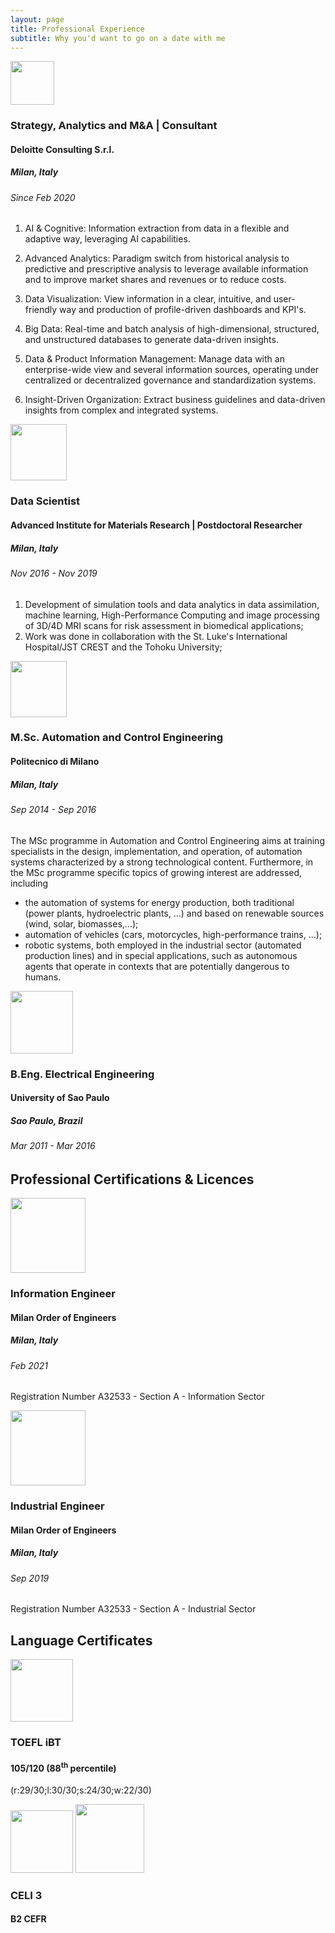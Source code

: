 ```yaml
---
layout: page
title: Professional Experience
subtitle: Why you'd want to go on a date with me
---
```


<img style="align: right;" src="{{ url }}/assets/img/DLT_01.png" height="70">

### Strategy, Analytics and M&A | Consultant
#### Deloitte Consulting S.r.l.
##### Milan, Italy
###### Since Feb 2020

1. AI & Cognitive:
Information extraction from data in a flexible and adaptive way, leveraging AI capabilities.

2. Advanced Analytics:
Paradigm switch from historical analysis to predictive and prescriptive analysis to leverage available information and to improve market shares and revenues or to reduce costs.

3. Data Visualization:
View information in a clear, intuitive, and user-friendly way and production of profile-driven dashboards and KPI's.

4. Big Data:
Real-time and batch analysis of high-dimensional, structured, and unstructured databases to generate data-driven insights.

5. Data & Product Information Management:
Manage data with an enterprise-wide view and several information sources, operating under centralized or decentralized governance and standardization systems.

6. Insight-Driven Organization:
Extract business guidelines and data-driven insights from complex and integrated systems.

<img style="align: right;" src="{{ url }}/assets/img/logo_tohoku_01.png" height="90">

### Data Scientist
#### Advanced Institute for Materials Research | Postdoctoral Researcher
##### Milan, Italy
###### Nov 2016 - Nov 2019

1. Development of simulation tools and data analytics in data assimilation, machine learning, High-Performance Computing and image processing of 3D/4D MRI scans for risk assessment in biomedical applications;
2. Work was done in collaboration with the St. Luke's International Hospital/JST CREST and the Tohoku University;

<img style="align: right;" src="{{ url }}/assets/img/logo_polimi_02.png" height="90">

### M.Sc. Automation and Control Engineering
#### Politecnico di Milano
##### Milan, Italy
###### Sep 2014 - Sep 2016

The MSc programme in Automation and Control Engineering aims at training specialists in the design, implementation, and operation, of automation systems characterized by a strong technological content. Furthermore, in the MSc programme specific topics of growing interest are addressed, including
* the automation of systems for energy production, both  traditional (power plants, hydroelectric plants, ...) and based on renewable sources (wind, solar, biomasses,...);
* automation of vehicles (cars, motorcycles, high-performance trains, ...);
* robotic systems, both employed in the industrial sector (automated production lines) and in special applications, such as autonomous agents that operate in contexts that are potentially dangerous to humans.

<img style="align: right;" src="{{ url }}/assets/img/logo_poliusp_01.jpg" height="100">

### B.Eng. Electrical Engineering
#### University of Sao Paulo
##### Sao Paulo, Brazil
###### Mar 2011 - Mar 2016

## Professional Certifications & Licences

<img style="align: right;" src="{{ url }}/assets/img/ORD-ING-MILANO.jpg" height="120">

### Information Engineer
#### Milan Order of Engineers
##### Milan, Italy
###### Feb 2021
Registration Number A32533 - Section A - Information Sector

<img style="align: right;" src="{{ url }}/assets/img/ORD-ING-MILANO.jpg" height="120">

### Industrial Engineer
#### Milan Order of Engineers
##### Milan, Italy
###### Sep 2019
Registration Number A32533 - Section A - Industrial Sector

## Language Certificates

<img style="align: right;" src="{{ url }}/assets/img/ETS_TOEFL_iBT.jpg" height="100">

### TOEFL iBT
#### 105/120 (88<sup>th</sup> percentile)
(r:29/30;l:30/30;s:24/30;w:22/30) 

<img style="align: right;" src="{{ url }}/assets/img/CELI-3-02.png" height="100">
<img style="align: right;" src="{{ url }}/assets/img/CELI-3-01.png" height="110">

### CELI 3
#### B2 CEFR